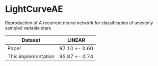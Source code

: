 # LightCurveAE
Reproduction of A recurrent neural network for classification of unevenly sampled variable stars

| Dataset             | LINEAR        |
|---------------------|---------------|
| Paper               | 97.10 +- 0.60 |
| This implementation | 95.87 +- 0.74 |
